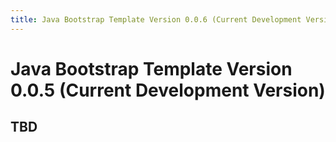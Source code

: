 ```yaml
---
title: Java Bootstrap Template Version 0.0.6 (Current Development Version)
---
```

# Java Bootstrap Template Version 0.0.5 (Current Development Version)

## TBD